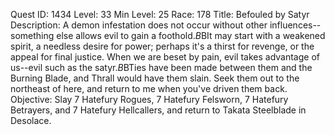 Quest ID: 1434
Level: 33
Min Level: 25
Race: 178
Title: Befouled by Satyr
Description: A demon infestation does not occur without other influences--something else allows evil to gain a foothold.$B$BIt may start with a weakened spirit, a needless desire for power; perhaps it's a thirst for revenge, or the appeal for final justice. When we are beset by pain, evil takes advantage of us--evil such as the satyr.$B$BTies have been made between them and the Burning Blade, and Thrall would have them slain. Seek them out to the northeast of here, and return to me when you've driven them back.
Objective: Slay 7 Hatefury Rogues, 7 Hatefury Felsworn, 7 Hatefury Betrayers, and 7 Hatefury Hellcallers, and return to Takata Steelblade in Desolace.
